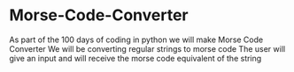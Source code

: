 # Morse-Code-Converter
As part of the 100 days of coding in python we will make Morse Code Converter
We will be converting regular strings to morse code
The user will give an input and will receive the morse code equivalent of the string
